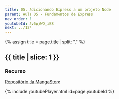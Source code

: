 ```yaml
---
title: 05. Adicionando Express a um projeto Node
parent: Aula 05 - Fundamentos de Express
nav_order: 5
youtubeId: Ay6pjWQ_iE8
next: ../12/
---
```


{% assign title = page.title | split: "." %}

## {{ title | slice: 1 }}

### Recurso

<span class="fs-3">
  <a href="https://github.com/profBruno-UFC-Qx/qxd0020-manga-store" class="btn" target="_blank">Repositório da MangaStore</a>
</span>

{% include youtubePlayer.html id=page.youtubeId %}

<!--
<span class="fs-3 float-right">
[Próxima aulas]({{page.next}}){: .btn }
</span>
-->

